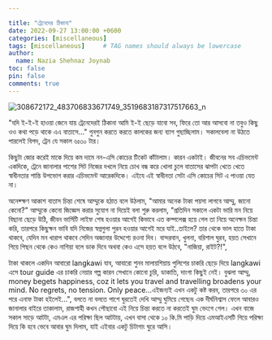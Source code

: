 ```yaml
---

title: "ট্রেনেদের ঠিকানা"
date: 2022-09-27 13:00:00 +0600
categories: [miscellaneous]
tags: [miscellaneous]     # TAG names should always be lowercase
author:
  name: Nazia Shehnaz Joynab
toc: false
pin: false
comments: true
---
```


![308672172_483706833671749_3519683187317517663_n](https://user-images.githubusercontent.com/59027621/192483180-a5e69488-ba82-4f88-95ed-48f412e5f499.jpg)

"যদি ই-ই-ই হাওয়া জেনে যায় ট্রেনেদেরই ঠিকানা
আমি ই-ই ছেড়ে যাবো সব, ফিরে তো আর আসবো না
তবুও কিছু ওও কথা পড়ে থাকে এএ বাতাসে..." গুনগুন করতে করতে কালকের জন্য ব্যাগ গুছাচ্ছিলাম। সকালবেলা না উঠতে পারলেই বিপদ, ট্রেন যে সকাল ৬ঃ৩০ টার। 

কিছুটা জোর করেই মাকে দিয়ে কম দামে নন-এসি কোচের টিকেট কাঁটালাম। কারন একটাই। জীবনের সব এচিভমেন্ট একদিকে, ট্রেনে জানালার পাশের সিট নিজের দখলে নিয়ে চোখ বন্ধ করে খোলা চুলে বাতাসের ঝাপটা খেতে খেতে স্বাধীনতার শান্তি উপভোগ করার এচিভমেন্ট আরেকদিকে। এইযে এই স্বাধীনতা সেটা এসি কোচের সিট এ পাওয়া যেত না। 

অনেক্ক্ষণ আকাশ বাতাস চিন্তা শেষে আম্মুকে হঠাত বলে উঠলাম, "আমার অনেক টাকা পয়সা লাগবে আম্মু, জানো কেনো?"  আম্মুকে কেনো জিজ্ঞেস করার সুযোগ না দিয়েই বলা শুরু করলাম, "প্রতিদিন সকালে একটা ভারি মন নিয়ে বিছানা ছেড়ে উঠি, জীবন ভার্সিটি লাইফ শেষ হওয়ার আগেই কিভাবে এত কম্পলেক্স হয়ে গেল তা নিয়ে অনেক্ষন চিন্তা করি, তারপরে কিছুক্ষন ভাবি যদি নিজের স্বপ্নগুলা পুরন হওয়ার আগেই মরে যাই..তাইলে? তার থেকে ভাল হাতে টাকা থাকবে, যেদিন মন খারাপ থাকবে সেদিন অজানার উদ্দেশ্যে রওনা দিব। বান্দরবান, খুলনা, বরিশাল ঘুরব, হয়ত সেখানে গিয়ে পিছন থেকে কেও নাগিয়া বলে ডাক দিবে অথবা কেও এসে হয়ত বলে উঠবে, "নাজিয়া, রাইট?!", 

টাকা থাকলে একদিন আবারো langkawi যাব, আবারো শুনব মালায়শিয়ায় পুলিশের চাকরি ছেড়ে দিয়ে langkawi এসে tour guide এর চাকরি নেয়ার গল্প কারন সেখানে কোনো  চুরি, ডাকাতি, দাংগা কিছুই নেই। বুঝলা আম্মু, money begets happiness, coz it lets you travel and travelling broadens your mind. No regrets, no tension. Only peace...এইজন্যই এখন একটু কষ্ট করব, তারপরে ৩০ এর পরে এনাফ টাকা হইলেই...", বলতে না বলতে পাশে ঘুরতেই দেখি আম্মু ঘুমিয়ে গেছেন৷ এক দীর্ঘনিশ্বাস ফেলে আবারও জানালার বাইরে তাকালাম, রাজশাহী কখন পৌছাবো এই নিয়ে চিন্তা করতে না করতেই ঘুম ভেংগে গেল। এখন বাজে সকাল সাড়ে আটটা, এমএল এর পরিক্ষা ছিল আটটায়, এখন বাসা থেকে ১০ কি.মি পাড়ি দিয়ে এমআইএসটি গিয়ে পরিক্ষা দিয়ে কি হবে ভেবে আবার ঘুম দিলাম, যাই এইবার একটু চিটাগাং ঘুরে আসি।
